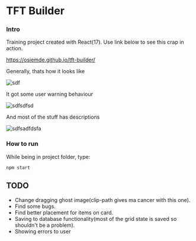 # TFT Builder

### Intro
Training project created with React(17).
Use link below to see this crap in action.

https://osiemde.github.io/tft-builder/

Generally, thats how it looks like  

  ![sdf](https://user-images.githubusercontent.com/99970419/183397036-074e7277-e7b6-4078-8901-50060b14b188.png)  

It got some user warning behaviour  

  ![sdfsdfsd](https://user-images.githubusercontent.com/99970419/183397447-42b6a59a-d042-400c-8976-a5dfbf202b74.png)  

And most of the stuff has descriptions  

  ![sdfsadfdsfa](https://user-images.githubusercontent.com/99970419/183397704-68bad22e-39cd-4593-b2ed-4f7b070cdfe2.png)  


### How to run
While being in project folder, type:
```
npm start
```

## TODO
- Change dragging ghost image(clip-path gives ma cancer with this one).
- Find some bugs.
- Find better placement for items on card.
- Saving to database functionality(most of the grid state is saved so shouldn't be a problem).
- Showing errors to user
